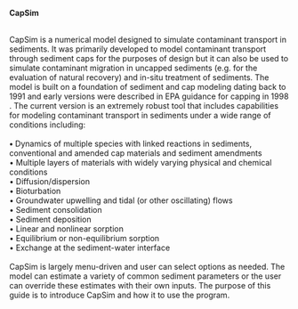 <b> CapSim </b><br /><br />

CapSim is a numerical model designed to simulate contaminant transport in sediments. It was primarily developed to model contaminant transport through sediment caps for the purposes of design but it can also be used to simulate contaminant migration in uncapped sediments (e.g. for the evaluation of natural recovery) and in-situ treatment of sediments. The model is built on a foundation of sediment and cap modeling dating back to 1991 and early versions were described in EPA guidance for capping in 1998 .  The current version is an extremely robust tool that includes capabilities for modeling contaminant transport in sediments under a wide range of conditions including: <br /><br />
<b>•</b>	Dynamics of multiple species with linked reactions in sediments, conventional and amended cap materials and sediment amendments<br /> 
•	Multiple layers of materials with widely varying physical and chemical conditions<br />
•	Diffusion/dispersion <br />
•	Bioturbation <br />
•	Groundwater upwelling and tidal (or other oscillating) flows<br />
•	Sediment consolidation <br />
•	Sediment deposition <br />
•	Linear and nonlinear sorption<br />
•	Equilibrium or non-equilibrium sorption <br />
•	Exchange at the sediment-water interface <br /><br />
CapSim is largely menu-driven and user can select options as needed. The model can estimate a variety of common sediment parameters or the user can override these estimates with their own inputs. The purpose of this guide is to introduce CapSim and how it to use the program. 
